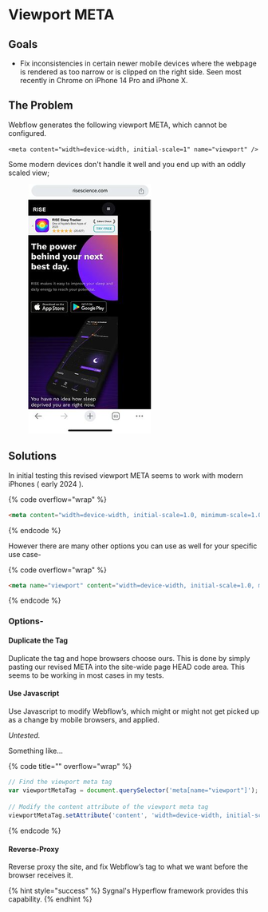 # Viewport META

## Goals

* Fix inconsistencies in certain newer mobile devices where the webpage is rendered as too narrow or is clipped on the right side. Seen most recently in Chrome on iPhone 14 Pro and iPhone X.&#x20;

## The Problem

Webflow generates the following viewport META, which cannot be configured.

`<meta content="width=device-width, initial-scale=1" name="viewport" />`

Some modern devices don't handle it well and you end up with an oddly scaled view;&#x20;

<figure><img src="../.gitbook/assets/image (1) (1) (1) (1) (1) (1) (1) (1) (1).png" alt=""><figcaption></figcaption></figure>

## Solutions

In initial testing this revised viewport META seems to work with modern iPhones ( early 2024 ).&#x20;

{% code overflow="wrap" %}
```html
<meta content="width=device-width, initial-scale=1.0, minimum-scale=1.0" name="viewport" />
```
{% endcode %}

However there are many other options you can use as well for your specific use case-&#x20;

{% code overflow="wrap" %}
```html
<meta name="viewport" content="width=device-width, initial-scale=1.0, minimum-scale=1.0, maximum-scale=1.0, user-scalable=no">
```
{% endcode %}

### Options-

#### Duplicate the Tag

Duplicate the tag and hope browsers choose ours. This is done by simply pasting our revised META into the site-wide page HEAD code area. This seems to be working in most cases in my tests.

#### Use Javascript

Use Javascript to modify Webflow’s, which might or might not get picked up as a change by mobile browsers, and applied.

_Untested._

Something like...

{% code title="" overflow="wrap" %}
```javascript
// Find the viewport meta tag
var viewportMetaTag = document.querySelector('meta[name="viewport"]');

// Modify the content attribute of the viewport meta tag
viewportMetaTag.setAttribute('content', 'width=device-width, initial-scale=1.0, maximum-scale=1.0, user-scalable=no');
```
{% endcode %}

#### Reverse-Proxy&#x20;

Reverse proxy the site, and fix Webflow’s tag to what we want before the browser receives it.&#x20;

{% hint style="success" %}
Sygnal's Hyperflow framework provides this capability.&#x20;
{% endhint %}
